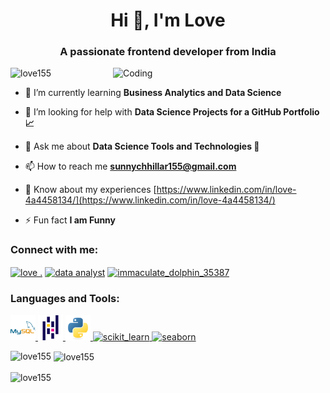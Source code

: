 <h1 align="center">Hi 👋, I'm Love</h1>
<h3 align="center">A passionate frontend developer from India</h3>

<img align="right" alt="Coding" width="340" src="https://cdn.dribbble.com/users/1162077/screenshots/3848914/programmer.gif">

<p align="left"> <img src="https://komarev.com/ghpvc/?username=love155&label=Profile%20views&color=0e75b6&style=flat" alt="love155" /> </p>

- 🌱 I’m currently learning **Business Analytics and Data Science**

- 🤝 I’m looking for help with **Data Science Projects for a GitHub Portfolio 📈**

- 💬 Ask me about **Data Science Tools and Technologies 🤖**

- 📫 How to reach me **sunnychhillar155@gmail.com**

- 📄 Know about my experiences [https://www.linkedin.com/in/love-4a4458134/](https://www.linkedin.com/in/love-4a4458134/)

- ⚡ Fun fact **I am Funny**

<h3 align="left">Connect with me:</h3>
<p align="left">
<a href="https://linkedin.com/in/love ." target="blank"><img align="center" src="https://raw.githubusercontent.com/rahuldkjain/github-profile-readme-generator/master/src/images/icons/Social/linked-in-alt.svg" alt="love ." height="30" width="40" /></a>
<a href="https://instagram.com/data analyst" target="blank"><img align="center" src="https://raw.githubusercontent.com/rahuldkjain/github-profile-readme-generator/master/src/images/icons/Social/instagram.svg" alt="data analyst" height="30" width="40" /></a>
<a href="https://discord.gg/immaculate_dolphin_35387" target="blank"><img align="center" src="https://raw.githubusercontent.com/rahuldkjain/github-profile-readme-generator/master/src/images/icons/Social/discord.svg" alt="immaculate_dolphin_35387" height="30" width="40" /></a>
</p>

<h3 align="left">Languages and Tools:</h3>
<p align="left"> <a href="https://www.mysql.com/" target="_blank" rel="noreferrer"> <img src="https://raw.githubusercontent.com/devicons/devicon/master/icons/mysql/mysql-original-wordmark.svg" alt="mysql" width="40" height="40"/> </a> <a href="https://pandas.pydata.org/" target="_blank" rel="noreferrer"> <img src="https://raw.githubusercontent.com/devicons/devicon/2ae2a900d2f041da66e950e4d48052658d850630/icons/pandas/pandas-original.svg" alt="pandas" width="40" height="40"/> </a> <a href="https://www.python.org" target="_blank" rel="noreferrer"> <img src="https://raw.githubusercontent.com/devicons/devicon/master/icons/python/python-original.svg" alt="python" width="40" height="40"/> </a> <a href="https://scikit-learn.org/" target="_blank" rel="noreferrer"> <img src="https://upload.wikimedia.org/wikipedia/commons/0/05/Scikit_learn_logo_small.svg" alt="scikit_learn" width="40" height="40"/> </a> <a href="https://seaborn.pydata.org/" target="_blank" rel="noreferrer"> <img src="https://seaborn.pydata.org/_images/logo-mark-lightbg.svg" alt="seaborn" width="40" height="40"/> </a> </p>

<p><img align="left" src="https://github-readme-stats.vercel.app/api/top-langs?username=love155&show_icons=true&locale=en&layout=compact" alt="love155" /></p>

<p>&nbsp;<img align="center" src="https://github-readme-stats.vercel.app/api?username=love155&show_icons=true&locale=en" alt="love155" /></p>

<p><img align="center" src="https://github-readme-streak-stats.herokuapp.com/?user=love155&" alt="love155" /></p>
